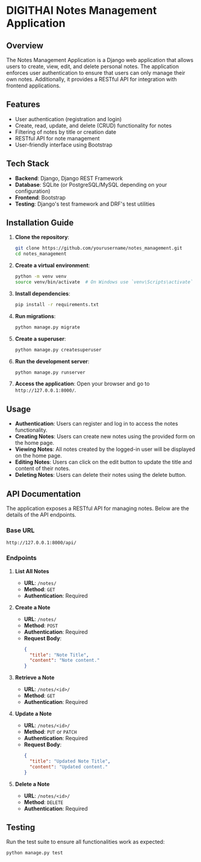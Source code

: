 
# DIGITHAI Notes Management Application

## Overview

The Notes Management Application is a Django web application that allows users to create, view, edit, and delete personal notes. The application enforces user authentication to ensure that users can only manage their own notes. Additionally, it provides a RESTful API for integration with frontend applications.

## Features

- User authentication (registration and login)
- Create, read, update, and delete (CRUD) functionality for notes
- Filtering of notes by title or creation date
- RESTful API for note management
- User-friendly interface using Bootstrap

## Tech Stack

- **Backend**: Django, Django REST Framework
- **Database**: SQLite (or PostgreSQL/MySQL depending on your configuration)
- **Frontend**: Bootstrap
- **Testing**: Django's test framework and DRF's test utilities

## Installation Guide

1. **Clone the repository**:
   ```bash
   git clone https://github.com/yourusername/notes_management.git
   cd notes_management
   ```

2. **Create a virtual environment**:
   ```bash
   python -m venv venv
   source venv/bin/activate  # On Windows use `venv\Scripts\activate`
   ```

3. **Install dependencies**:
   ```bash
   pip install -r requirements.txt
   ```

4. **Run migrations**:
   ```bash
   python manage.py migrate
   ```

5. **Create a superuser**:
   ```bash
   python manage.py createsuperuser
   ```

6. **Run the development server**:
   ```bash
   python manage.py runserver
   ```

7. **Access the application**: Open your browser and go to `http://127.0.0.1:8000/`.

## Usage

- **Authentication**: Users can register and log in to access the notes functionality.
- **Creating Notes**: Users can create new notes using the provided form on the home page.
- **Viewing Notes**: All notes created by the logged-in user will be displayed on the home page.
- **Editing Notes**: Users can click on the edit button to update the title and content of their notes.
- **Deleting Notes**: Users can delete their notes using the delete button.

## API Documentation

The application exposes a RESTful API for managing notes. Below are the details of the API endpoints.

### Base URL

```
http://127.0.0.1:8000/api/
```

### Endpoints

1. **List All Notes**
   - **URL**: `/notes/`
   - **Method**: `GET`
   - **Authentication**: Required

2. **Create a Note**
   - **URL**: `/notes/`
   - **Method**: `POST`
   - **Authentication**: Required
   - **Request Body**:
     ```json
     {
       "title": "Note Title",
       "content": "Note content."
     }
     ```

3. **Retrieve a Note**
   - **URL**: `/notes/<id>/`
   - **Method**: `GET`
   - **Authentication**: Required

4. **Update a Note**
   - **URL**: `/notes/<id>/`
   - **Method**: `PUT` or `PATCH`
   - **Authentication**: Required
   - **Request Body**:
     ```json
     {
       "title": "Updated Note Title",
       "content": "Updated content."
     }
     ```

5. **Delete a Note**
   - **URL**: `/notes/<id>/`
   - **Method**: `DELETE`
   - **Authentication**: Required

## Testing

Run the test suite to ensure all functionalities work as expected:

```bash
python manage.py test
```
